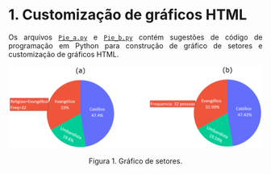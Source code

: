 # 1. Customização de gráficos HTML

<p></p>

<p></p>

<p align="justify">Os arquivos <a target='_blank' rel='noopener noreferrer' href='https://github.com/luizleal1974/Plotly-Python-options/blob/main/Python_codes/Pie_a.py'><code>Pie_a.py</code></a> e <a target='_blank' rel='noopener noreferrer' href='https://github.com/luizleal1974/Plotly-Python-options/blob/main/Python_codes/Pie_b.py'><code>Pie_b.py</code></a> contém sugestões de código de programação em Python para construção de gráfico de setores e customização de gráficos HTML.

<p align="center">
<img src="/Python_codes/Pie.png"/>
</p>

<div align="center">Figura 1. Gráfico de setores.</div>

</br>

</br>
